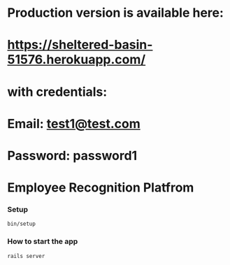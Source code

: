 
# Production version is available here:
# https://sheltered-basin-51576.herokuapp.com/

# with credentials:
# Email: test1@test.com
# Password: password1


# Employee Recognition Platfrom

### Setup
```
bin/setup
```

### How to start the app
```
rails server
```
